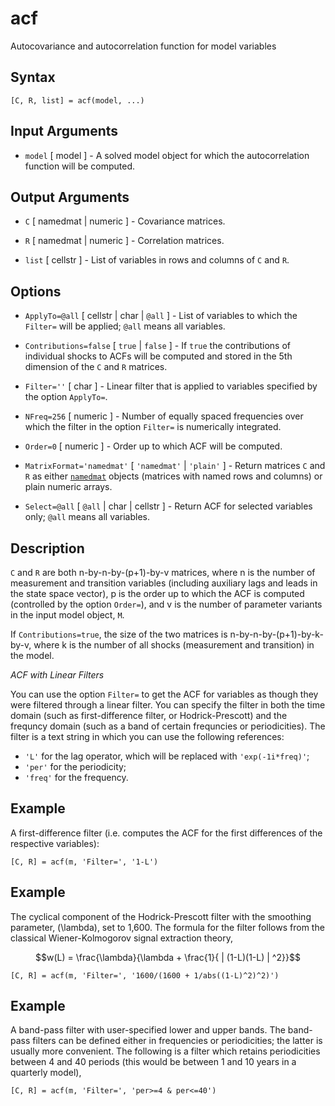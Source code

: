 # acf #
Autocovariance and autocorrelation function for model variables
 
## Syntax ##
 
    [C, R, list] = acf(model, ...)
 
 
## Input Arguments ##
 
* `model` [ model ] - A solved model object for which the autocorrelation
function will be computed.
 
 
## Output Arguments ##
 
* `C` [ namedmat | numeric ] - Covariance matrices.
 
* `R` [ namedmat | numeric ] - Correlation matrices.
 
* `list` [ cellstr ] - List of variables in rows and columns of `C` and
`R`.
 
 
## Options ##
 
* `ApplyTo=@all` [ cellstr | char | `@all` ] - List of variables to which
the `Filter=` will be applied; `@all` means all variables.
 
* `Contributions=false` [ `true` | `false` ] - If `true` the
contributions of individual shocks to ACFs will be computed and stored in
the 5th dimension of the `C` and `R` matrices.
 
* `Filter=''` [ char ] - Linear filter that is applied to
variables specified by the option `ApplyTo=`.
 
* `NFreq=256` [ numeric ] - Number of equally spaced frequencies over
which the filter in the option `Filter=` is numerically integrated.
 
* `Order=0` [ numeric ] - Order up to which ACF will be computed.
 
* `MatrixFormat='namedmat'` [ `'namedmat'` | `'plain'` ] - Return
matrices `C` and `R` as either [`namedmat`](NamedMat) objects (matrices
with named rows and columns) or plain numeric arrays.
 
* `Select=@all` [ `@all` | char | cellstr ] - Return ACF for selected
variables only; `@all` means all variables.
 
 
## Description ##
 
`C` and `R` are both n-by-n-by-(p+1)-by-v matrices, where n is the
number of measurement and transition variables (including auxiliary lags
and leads in the state space vector), p is the order up to which the ACF
is computed (controlled by the option `Order=`), and v is the number
of parameter variants in the input model object, `M`.

If `Contributions=true`, the size of the two matrices is
n-by-n-by-(p+1)-by-k-by-v, where k is the number of all shocks
(measurement and transition) in the model.
 
 
_ACF with Linear Filters_
 
You can use the option `Filter=` to get the ACF for variables as though
they were filtered through a linear filter. You can specify the filter in
both the time domain (such as first-difference filter, or
Hodrick-Prescott) and the frequncy domain (such as a band of certain
frequncies or periodicities). The filter is a text string in which you
can use the following references:
 
* `'L'` for the lag operator, which will be replaced with
`'exp(-1i*freq)'`;
* `'per'` for the periodicity;
* `'freq'` for the frequency.

 
## Example ##
 
A first-difference filter (i.e. computes the ACF for the first
differences of the respective variables):
 
    [C, R] = acf(m, 'Filter=', '1-L')
 
 
## Example ##
 
The cyclical component of the Hodrick-Prescott filter with the smoothing
parameter, \(\lambda\), set to 1,600. The formula for the filter follows
from the classical Wiener-Kolmogorov signal extraction theory, 
 
$$w(L) = \frac{\lambda}{\lambda + \frac{1}{ | (1-L)(1-L) | ^2}}$$
 
    [C, R] = acf(m, 'Filter=', '1600/(1600 + 1/abs((1-L)^2)^2)')
 
 
## Example ##
 
A band-pass filter with user-specified lower and upper bands. The
band-pass filters can be defined either in frequencies or periodicities;
the latter is usually more convenient. The following is a filter which
retains periodicities between 4 and 40 periods (this would be between 1
and 10 years in a quarterly model), 
 
    [C, R] = acf(m, 'Filter=', 'per>=4 & per<=40')
 

